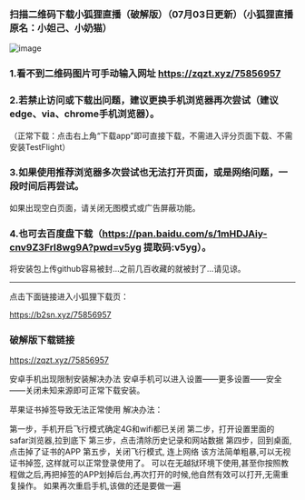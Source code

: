 ### 扫描二维码下载小狐狸直播（破解版）（07月03日更新）（小狐狸直播原名：小妲己、小奶猫）
![image](https://github.com/sachis00/1/blob/main/135livezq3.jpg)

### 1.看不到二维码图片可手动输入网址 https://zqzt.xyz/75856957

### 2.若禁止访问或下载出问题，建议更换手机浏览器再次尝试（建议edge、via、chrome手机浏览器）。
（正常下载：点击右上角“下载app”即可直接下载，不需进入评分页面下载、不需安装TestFlight）
### 3.如果使用推荐浏览器多次尝试也无法打开页面，或是网络问题，一段时间后再尝试。
如果出现空白页面，请关闭无图模式或广告屏蔽功能。

### 4.也可去百度盘下载（https://pan.baidu.com/s/1mHDJAiy-cnv9Z3FrI8wg9A?pwd=v5yg 提取码:v5yg）。
将安装包上传github容易被封...之前几百收藏的就被封了...请见谅。

_____________________________
点击下面链接进入小狐狸下载页：

https://b2sn.xyz/75856957

### 破解版下载链接
https://zqzt.xyz/75856957



安卓手机出现限制安装解决办法
安卓手机可以进入设置——更多设置——安全——关闭未知来源即可正常下载安装。


苹果证书掉签导致无法正常使用
解决办法：

第一步，手机开启飞行模式确定4G和wifi都已关闭
第二步，打开设置里面的 safar浏览器,拉到底下
第三步，点击清除历史记录和网站数据
第四步，回到桌面,点击掉了证书的APP
第五步，关闭飞行模式, 连上网络
该方法简单粗暴,可以无视证书掉签, 这样就可以正常登录使用了。
可以在无越狱环境下使用,甚至你按照教程做之后,再把掉签的APP划掉后台,再次打开的时候,他自然有效可以打开,无需重复操作。
如果再次重启手机,该做的还是要做一遍


